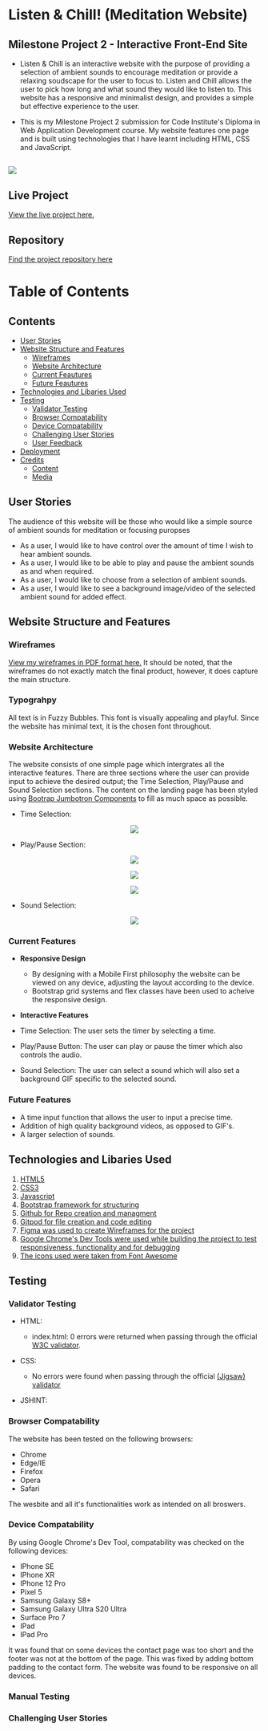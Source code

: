 # Listen & Chill! (Meditation Website) 

## Milestone Project 2 - Interactive Front-End Site 

* Listen & Chill is an interactive website with the purpose of providing a selection of ambient sounds to encourage meditation or provide a relaxing soudscape for the user to focus to. Listen and Chill allows the user to pick how long and what sound they would like to listen to. This website has a responsive and minimalist design, and provides a simple but effective experience to the user. 

* This is my Milestone Project 2 submission for Code Institute's Diploma in Web Application Development course. My website features one page and is built using technologies that I have learnt including HTML, CSS and JavaScript. 


<h2><img src="https://github.com/BMorrell92/Milestone_Project_2/blob/main/assets/images/Mockup%20Generator.JPG"></h2>

## Live Project 

[View the live project here.](https://bmorrell92.github.io/Milestone_Project_2/)

## Repository

[Find the project repository here](https://github.com/BMorrell92/Milestone_Project_2)

# Table of Contents  

## Contents
- [User Stories](#user-stories)
- [Website Structure and Features](#Website-Structure-and-Features)
  + [Wireframes](#wireframes)
  + [Website Architecture](#website-architecture)
  + [Current Feautures](#current-features)
  + [Future Feautures](#future-features)
- [Technologies and Libaries Used](#Technologies-and-Libaries-Used)
- [Testing](#testing)
  + [Validator Testing](#validtor-testing)
  + [Browser Compatability](#browser-compatability)
  + [Device Compatability](#device-compatability)
  + [Challenging User Stories](#Challenging-User-Stories)
  + [User Feedback](#User-Feedback)
- [Deployment](#deployment)
- [Credits](#credits)
  + [Content](#content)
  + [Media](#media)


## User Stories

The audience of this website will be those who would like a simple source of ambient sounds for meditation or focusing puropses

* As a user, I would like to have control over the amount of time I wish to hear ambient sounds. 
* As a user, I would like to be able to play and pause the ambient sounds as and when required.
* As a user, I would like to choose from a selection of ambient sounds. 
* As a user, I would like to see a background image/video of the selected ambient sound for added effect. 

## Website Structure and Features

### Wireframes

[View my wireframes in PDF format here.](https://github.com/BMorrell92/Milestone_Project_2/blob/main/assets/wireframes/MS2%20Wireframe.pdf) It should be noted, that the wireframes do not exactly match the final product, however, it does capture the main structure.

### Typograhpy

All text is in Fuzzy Bubbles. This font is visually appealing and playful. Since the website has minimal text, it is the chosen font throughout.

### Website Architecture

The website consists of one simple page which intergrates all the interactive features. There are three sections where the user can provide input to achieve the desired output; the Time Selection, Play/Pause and Sound Selection sections. The content on the landing page has been styled using [Bootrap Jumbotron Components](https://getbootstrap.com/docs/4.0/components/jumbotron/) to fill as much space as possible. 

- Time Selection:
<p align="center"><img src="https://github.com/BMorrell92/Milestone_Project_2/blob/main/assets/images/Time%20Section.JPG"></p>

- Play/Pause Section:
<p align="center"><img src="https://github.com/BMorrell92/Milestone_Project_2/blob/main/assets/images/Play%20Section%201.JPG"></p>
<p align="center"><img src="https://github.com/BMorrell92/Milestone_Project_2/blob/main/assets/images/Play%20Section%202.JPG"></p>
<p align="center"><img src="https://github.com/BMorrell92/Milestone_Project_2/blob/main/assets/images/Play%20Section%203.JPG"></p> 

- Sound Selection:
<p align="center"><img src="https://github.com/BMorrell92/Milestone_Project_2/blob/main/assets/images/Sound%20Section.JPG"></p>

### Current Features

- __Responsive Design__

  - By designing with a Mobile First philosophy the website can be viewed on any device, adjusting the layout according to the device.  
  - Bootstrap grid systems and flex classes have been used to acheive the responsive design.

 - __Interactive Features__

  - Time Selection: The user sets the timer by selecting a time.
  - Play/Pause Button: The user can play or pause the timer which also controls the audio.
  - Sound Selection: The user can select a sound which will also set a background GIF specific to the selected sound.

### Future Features

- A time input function that allows the user to input a precise time.
- Addition of high quality background videos, as opposed to GIF's.
- A larger selection of sounds.

## Technologies and Libaries Used
1. [HTML5](https://www.w3.org/TR/html52/)
2. [CSS3](https://www.w3.org/Style/CSS/Overview.en.html)
3. [Javascript](https://www.javascript.com/)
4. [Bootstrap framework for structuring](http://getbootstrap.com/)
5. [Github for Repo creation and managment](https://github.com/)
6. [Gitpod for file creation and code editing](https://gitpod.io/)
7. [Figma was used to create Wireframes for the project](https://www.figma.com/)
8. [Google Chrome's Dev Tools were used while building the project to test responsiveness, functionality and for debugging](https://developer.chrome.com/docs/devtools/)
9. [The icons used were taken from Font Awesome](https://fontawesome.com/)

## Testing 

### Validator Testing 

- HTML:
  - index.html: 0 errors were returned when passing through the official [W3C validator](https://validator.w3.org/nu/?showsource=yes&doc=https%3A%2F%2Fbmorrell92.github.io%2FBMorrell_Milestone_Project1%2Findex.html).
  
- CSS:
  - No errors were found when passing through the official [(Jigsaw) validator](https://jigsaw.w3.org/css-validator/validator?uri=https%3A%2F%2Fbmorrell92.github.io%2FBMorrell_Milestone_Project1%2F&profile=css3svg&usermedium=all&warning=1&vextwarning=&lang=en)

- JSHINT:


### Browser Compatability
The website has been tested on the following browsers:

- Chrome
- Edge/IE
- Firefox
- Opera
- Safari

The wesbite and all it's functionalities work as intended on all broswers. 

### Device Compatability
By using Google Chrome's Dev Tool, compatability was checked on the following devices:

- IPhone SE
- IPhone XR
- IPhone 12 Pro
- Pixel 5
- Samsung Galaxy S8+
- Samsung Galaxy Ultra S20 Ultra
- Surface Pro 7
- IPad
- IPad Pro

It was found that on some devices the contact page was too short and the footer was not at the bottom of the page. This was fixed by adding bottom padding to the contact form. The website was found to be responsive on all devices.

### Manual Testing 

### Challenging User Stories 
















